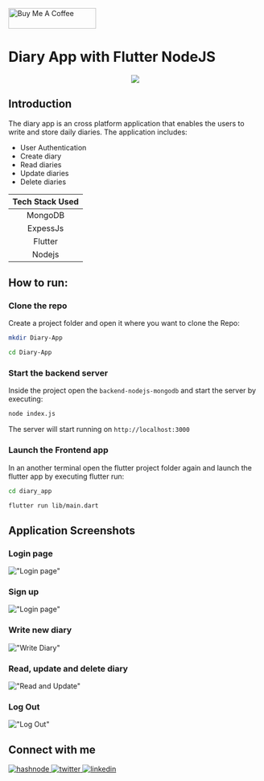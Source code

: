 <a href="https://www.buymeacoffee.com/asimjunaidcodes" target="_blank"><img src="https://cdn.buymeacoffee.com/buttons/default-orange.png" alt="Buy Me A Coffee" height="41" width="174"></a>
# Diary App with Flutter NodeJS 

<p align = "center">
<img src="diary_app\android\app\src\main\res\mipmap-xxxhdpi\ic_launcher.png">
</p>

## Introduction 

The diary app is an cross platform application that enables the users to write and store daily diaries. The application includes:
 - User Authentication
 - Create diary
 - Read diaries
 - Update diaries
 - Delete diaries


| Tech Stack Used |
|:---------------:|
| MongoDB |
| ExpessJs |
| Flutter |
|Nodejs|

## How to run:

### Clone the repo
Create a project folder and open it where you want to clone the Repo:

```bash
mkdir Diary-App
```

```bash
cd Diary-App
```  

### Start the backend server

Inside the project open the `backend-nodejs-mongodb` and start the server by executing:

```bash
node index.js
```  
The server will start running on `http://localhost:3000`

### Launch the Frontend app

In an another terminal open the flutter project folder again and launch the flutter app by executing flutter run:

```bash
cd diary_app
```  

```bash
flutter run lib/main.dart
```  

## Application Screenshots

### Login page

!["Login page"](./screenshots/login.png)

### Sign up

!["Login page"](./screenshots/register.png)

### Write new diary 

!["Write Diary"](./screenshots/write_new_diary.png)

### Read, update and delete diary

!["Read and Update"](./screenshots/read_update.png)

### Log Out

!["Log Out"](./screenshots/log_out.png)

## Connect with me

<a href = "https://hashnode.com/@AwsmAsim">
<img src = "https://img.shields.io/badge/Hashnode-2962FF?style=for-the-badge&logo=hashnode&logoColor=white" alt = "hashnode" title = "Read my blogs on Hashnode">
</a>

<a href = "https://twitter.com/AsimJunaid19">
<img src = "https://img.shields.io/badge/Twitter-1DA1F2?style=for-the-badge&logo=twitter&logoColor=white" alt = "twitter" title = "Connect with me on Twitter">
</a>

<a href="https://www.linkedin.com/in/asim-junaid-07224517b/">
<img src="https://img.shields.io/badge/LinkedIn-0077B5?style=for-the-badge&logo=linkedin&logoColor=white" alt = "linkedin" title = "Connect on LinkedIn">

</a>






